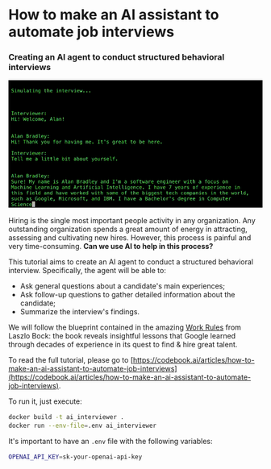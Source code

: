# How to make an AI assistant to automate job interviews
### Creating an AI agent to conduct structured behavioral interviews

![Interview](https://raw.githubusercontent.com/aicals/ai-interviewer/master/ai_interviewer/1.gif "Interview")

Hiring is the single most important people activity in any organization. Any outstanding organization spends a great amount of energy in attracting, assessing and cultivating new hires. However, this process is painful and very time-consuming. **Can we use AI to help in this process?**

This tutorial aims to create an AI agent to conduct a structured behavioral interview.
Specifically, the agent will be able to:

- Ask general questions about a candidate's main experiences;
- Ask follow-up questions to gather detailed information about the candidate;
- Summarize the interview's findings.

We will follow the blueprint contained in the amazing [Work Rules](https://www.workrules.net/) from Laszlo Bock: the book reveals insightful lessons that Google learned through decades of experience in its quest to find & hire great talent.

To read the full tutorial, please go to [https://codebook.ai/articles/how-to-make-an-ai-assistant-to-automate-job-interviews](https://codebook.ai/articles/how-to-make-an-ai-assistant-to-automate-job-interviews).

To run it, just execute:
```bash
docker build -t ai_interviewer .
docker run --env-file=.env ai_interviewer
```

It's important to have an `.env` file with the following variables:
```bash
OPENAI_API_KEY=sk-your-openai-api-key
```
